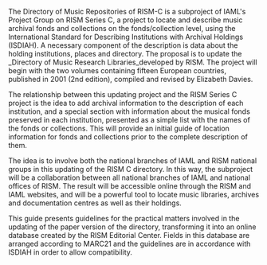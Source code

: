 The Directory of Music Repositories of RISM-C is a subproject of IAML's Project Group on RISM Series C, a project to locate and describe music archival fonds and collections on the fonds/collection level, using the International Standard for Describing Institutions with Archival Holdings (ISDIAH). A necessary component of the description is data about the holding institutions, places and directory. The proposal is to update the _Directory of Music Research Libraries_developed by RISM. The project will begin with the two volumes containing fifteen European countries, published in 2001 (2nd edition), compiled and revised by Elizabeth Davies.

The relationship between this updating project and the RISM Series C project is the idea to add archival information to the description of each institution, and a special section with information about the musical fonds preserved in each institution, presented as a simple list with the names of the fonds or collections. This will provide an initial guide of location information for fonds and collections prior to the complete description of them.

The idea is to involve both the national branches of IAML and RISM national groups in this updating of the RISM C directory. In this way, the subproject will be a collaboration between all national branches of IAML and national offices of RISM. The result will be accessible online through the RISM and IAML websites, and will be a powerful tool to locate music libraries, archives and documentation centres as well as their holdings.

This guide presents guidelines for the practical matters involved in the updating of the paper version of the directory, transforming it into an online database created by the RISM Editorial Center. Fields in this database are arranged according to MARC21 and the guidelines are in accordance with ISDIAH in order to allow compatibility.
